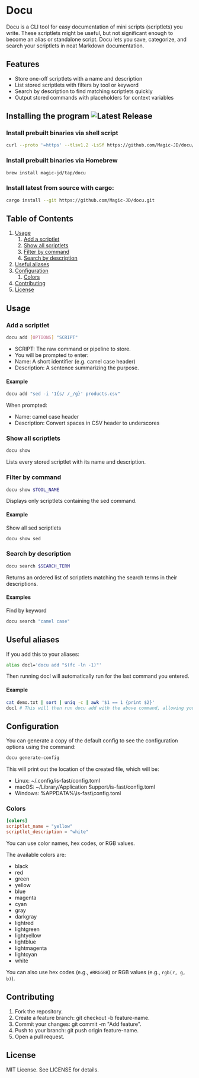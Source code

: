 # Docu
Docu is a CLI tool for easy documentation of mini scripts (scriptlets) you write. These scriptlets might be useful, but not significant enough to become an alias or standalone script. Docu lets you save, categorize, and search your scriptlets in neat Markdown documentation.

## Features
- Store one-off scriptlets with a name and description
- List stored scriptlets with filters by tool or keyword
- Search by description to find matching scriptlets quickly
- Output stored commands with placeholders for context variables

## Installing the program ![Latest Release](https://img.shields.io/github/v/release/Magic-JD/docu?include_prereleases)


### Install prebuilt binaries via shell script

```sh
curl --proto '=https' --tlsv1.2 -LsSf https://github.com/Magic-JD/docu/releases/latest/download/docu-installer.sh | sh
```

### Install prebuilt binaries via Homebrew

```sh
brew install magic-jd/tap/docu
```

### Install latest from source with cargo:

```sh
cargo install --git https://github.com/Magic-JD/docu.git
```

## Table of Contents

1. [Usage](#usage)
    1. [Add a scriptlet](#add-a-scriptlet)
    2. [Show all scriptlets](#show-all-scriptlets)
    3. [Filter by command](#filter-by-command)
    4. [Search by description](#search-by-description)
2. [Useful aliases](#useful-aliases)
3. [Configuration](#configuration)
    1. [Colors](#colors)
4. [Contributing](#contributing)
5. [License](#license)

## Usage
### Add a scriptlet
```bash
docu add [OPTIONS] "SCRIPT"
```
- SCRIPT: The raw command or pipeline to store.
- You will be prompted to enter:
- Name: A short identifier (e.g. camel case header)
- Description: A sentence summarizing the purpose.

#### Example

```bash
docu add "sed -i '1{s/ /_/g}' products.csv"
```

When prompted:
- Name: camel case header
- Description: Convert spaces in CSV header to underscores

### Show all scriptlets
```bash
docu show
```
Lists every stored scriptlet with its name and description.

### Filter by command
```bash
docu show $TOOL_NAME
```
Displays only scriptlets containing the sed command. 

#### Example
Show all sed scriptlets
```bash
docu show sed
```

### Search by description
```bash
docu search $SEARCH_TERM
```
Returns an ordered list of scriptlets matching the search terms in their descriptions.

#### Examples

Find by keyword
```bash
docu search "camel case"
```

## Useful aliases

If you add this to your aliases:

```bash
alias docl='docu add "$(fc -ln -1)"'
```

Then running docl will automatically run for the last command you entered.

#### Example

```bash
cat demo.txt | sort | uniq -c | awk '$1 == 1 {print $2}'
docl # This will then run docu add with the above command, allowing you to save it.
```

## Configuration

You can generate a copy of the default config to see the configuration options using the command:

```bash
docu generate-config
```

This will print out the location of the created file, which will be:

- Linux: ~/.config/is-fast/config.toml
- macOS: ~/Library/Application Support/is-fast/config.toml
- Windows: %APPDATA%\is-fast\config.toml

### Colors

```toml
[colors]
scriptlet_name = "yellow"
scriptlet_description = "white"
```

You can use color names, hex codes, or RGB values.

The available colors are:
- black
- red
- green
- yellow
- blue
- magenta
- cyan
- gray
- darkgray
- lightred
- lightgreen
- lightyellow
- lightblue
- lightmagenta
- lightcyan
- white

You can also use hex codes (e.g., `#RRGGBB`) or RGB values (e.g., `rgb(r, g, b)`).

## Contributing
1. Fork the repository.
2. Create a feature branch: git checkout -b feature-name.
3. Commit your changes: git commit -m "Add feature".
4. Push to your branch: git push origin feature-name.
5. Open a pull request.

## License
MIT License. See LICENSE for details.